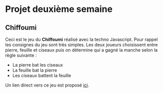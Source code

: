 # Projet deuxième semaine

## Chiffoumi

Ceci est le jeu du **Chiffoumi** réalisé avec la techno Javascript.
Pour rappel les consignes du jeu sont très simples. 
Les deux joueurs choisissent entre pierre, feuille et ciseaux puis on détermine qui a gagné la manche selon la règle suivante : 
- La pierre bat les ciseaux
- La feuille bat la pierre
- Les ciseaux battent la feuille

Un lien direct vers ce jeu est proposé [ici](https://thomaspanier.github.io/chiffoumi/).

